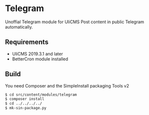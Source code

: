 # Telegram

Unoffial Telegram module for UliCMS
Post content in public Telegram automatically.

## Requirements

* UliCMS 2019.3.1 and later
* BetterCron module installed

## Build

You need Composer and the SimpleInstall packaging Tools v2

```bash
$ cd src/content/modules/telegram
$ composer install
$ cd ../../../../
$ mk-sin-package.py